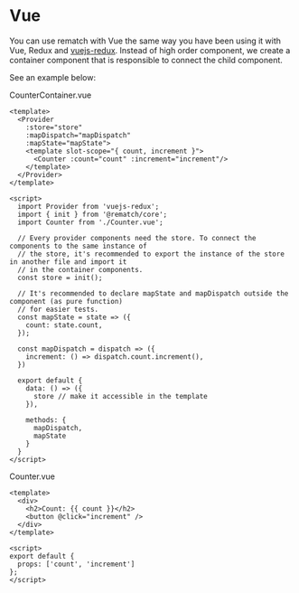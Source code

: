 # Vue

You can use rematch with Vue the same way you have been using it with Vue, Redux and [vuejs-redux](https://github.com/titouancreach/vuejs-redux).
Instead of high order component, we create a container component that is responsible to connect the child component.

See an example below:

CounterContainer.vue
```vue
<template>
  <Provider
    :store="store" 
    :mapDispatch="mapDispatch" 
    :mapState="mapState">
    <template slot-scope="{ count, increment }">
      <Counter :count="count" :increment="increment"/>
    </template>
  </Provider>
</template>

<script>
  import Provider from 'vuejs-redux';
  import { init } from '@rematch/core';
  import Counter from './Counter.vue';

  // Every provider components need the store. To connect the components to the same instance of
  // the store, it's recommended to export the instance of the store in another file and import it
  // in the container components.
  const store = init();

  // It's recommended to declare mapState and mapDispatch outside the component (as pure function)
  // for easier tests.
  const mapState = state => ({
    count: state.count,
  });

  const mapDispatch = dispatch => ({
    increment: () => dispatch.count.increment(),
  })

  export default {
    data: () => ({
      store // make it accessible in the template
    }),

    methods: {
      mapDispatch,
      mapState
    }
  }
</script>
```

Counter.vue
```vue
<template>
  <div>
    <h2>Count: {{ count }}</h2>
    <button @click="increment" />
  </div>
</template>

<script>
export default {
  props: ['count', 'increment']
};
</script>
```
